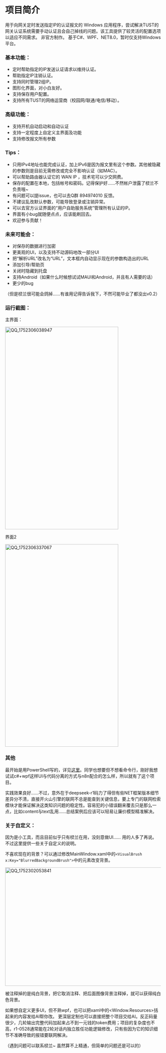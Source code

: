 

# 项目简介

用于向网关定时发送指定IP的认证报文的 Windows 应用程序，尝试解决TUST的网关认证系统需要手动认证且会自己掉线的问题。该工具提供了较灵活的配置选项以适应不同需求。
非官方制作。
基于C#、WPF、NET8.0，暂时仅支持Windows平台。


### **基本功能：**

- 定时帮助指定的IP发送认证请求以维持认证。
- 帮助指定IP注销认证。
- 支持同时管理2组IP。
- 图形化界面，对小白友好。
- 支持保存用户配置。
- 支持所有TUST的网络运营商（校园网/联通/电信/移动）。


### **高级功能：**

- 支持开机自动启动和自动认证
- 支持一定程度上自定义主界面及功能
- 支持修改报文所有参数


### **Tips：**

- 只用IPv4地址也能完成认证，加上IPv6是因为报文里有这个参数。其他被隐藏的参数则是目前无需修改或完全不影响认证（如MAC）。
- 可以帮助路由器认证它的 WAN IP ，技术宅可以少交网费。
- 保存的配置在本地，包括帐号和密码。记得保护好……不然帐户泄露了棂兰不负责哦~
- 有问题可以提issue，也可以去Q群 894974010 反馈。
- 不建议乱改默认参数，可能导致登录或注销异常。
- 可以去官方认证界面的“用户自助服务系统”管理所有认证的IP。
- 界面有小bug就随便点点，应该能刷回去。
- 欢迎参与贡献！


### **未来可能会：**

- 对保存的数据进行加密
- 更美观的UI，以及支持不动源码地改一部分UI
- 把“解析URL”改名为“URL”，文本框内自动显示现在的参数构造出的URL
- 添加引导/帮助页
- 关闭时隐藏到托盘
- 支持Android（如果什么时候想试试MAUI和Android，并且有人需要的话）
- 更少的bug

（但是棂兰很可能会鸽掉……有谁用记得告诉我下，不然可能毕业了都没出v0.2）




### 运行截图：

主界面：

<img width="366" height="653" alt="QQ_1752306038947" src="https://github.com/user-attachments/assets/3a8bd109-6112-4f0a-96f5-45a216721e5f" />

界面2
       
<img width="366" height="653" alt="QQ_1752306337067" src="https://github.com/user-attachments/assets/e57f28bd-f500-43dc-a24e-5631373694e6" />




### 其他

最开始是用PowerShell写的，详见[这里](https://blog.csdn.net/Lynlane/article/details/142895015)。同学也想要但不想看命令行，刚好我想试试c#+wpf这样UI与代码分离的方式与n8n配合的怎么样，所以就有了这个项目。

实践效果良好……不过，意外在于deepseek-r1码力了得但有些NET框架版本细节差异分不清，直接开火山引擎的联网不总是能查到关键信息，要上专门的联网检索模块才能保证解决这类知识问题的稳定性。容易犯的小错误翻来覆去只是那么一点，比如content与text乱用……总结案例后应该可以轻易让廉价模型精准解决。




### **关于自定义：**

因为是小工具，而且目前似乎只有棂兰在用，没刻意做UI…… 用的人多了再说。不过这里提供一些关于自定义的说明。

不喜欢现在的背景？可以通过修改MainWindow.xaml中的`<VisualBrush x:Key="BlurredBackgroundBrush">`中的元素改变背景。

<img width="848" height="382" alt="QQ_1752302053841" src="https://github.com/user-attachments/assets/83c57c57-af1c-4888-82b1-104391ff24fa" />

被注释掉的是纯白背景，把它取消注释、把后面图像背景注释掉，就可以获得纯白色背景。

如果想自定义更多UI，但不熟wpf，也可以把xaml中的<Window.Resources>括起来的内容发给AI帮你改。
更深层定制也可以直接把整个项目交给AI。反正码量很少，几轮输出完整代码加起来占不到一元钱的token费用；项目的复杂度也不高，r1-0528通常能在2轮对话内独立胜任功能逻辑修改，只有些因为它的知识细节不准确导致的报错要联网解决。

（遇到问题可以联系棂兰~ 虽然算不上精通，但简单的问题还是可以的）



